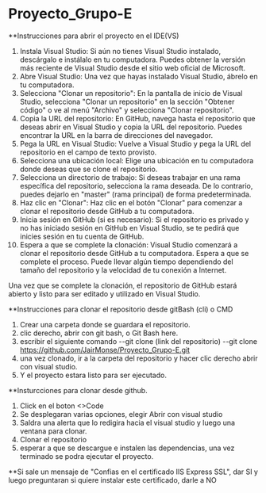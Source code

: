# Proyecto_Grupo-E

**Instrucciones para abrir el proyecto en el IDE(VS)

1.	Instala Visual Studio: Si aún no tienes Visual Studio instalado, descárgalo e instálalo en tu computadora. Puedes obtener la versión más reciente de Visual Studio desde el sitio web oficial de Microsoft.
2.	Abre Visual Studio: Una vez que hayas instalado Visual Studio, ábrelo en tu computadora.
3.	Selecciona "Clonar un repositorio": En la pantalla de inicio de Visual Studio, selecciona "Clonar un repositorio" en la sección "Obtener código" o ve al menú "Archivo" y selecciona "Clonar repositorio".
4.	Copia la URL del repositorio: En GitHub, navega hasta el repositorio que deseas abrir en Visual Studio y copia la URL del repositorio. Puedes encontrar la URL en la barra de direcciones del navegador.
5.	Pega la URL en Visual Studio: Vuelve a Visual Studio y pega la URL del repositorio en el campo de texto provisto.
6.	Selecciona una ubicación local: Elige una ubicación en tu computadora donde deseas que se clone el repositorio.
7.	Selecciona un directorio de trabajo: Si deseas trabajar en una rama específica del repositorio, selecciona la rama deseada. De lo contrario, puedes dejarlo en "master" (rama principal) de forma predeterminada.
8.	Haz clic en "Clonar": Haz clic en el botón "Clonar" para comenzar a clonar el repositorio desde GitHub a tu computadora.
9.	Inicia sesión en GitHub (si es necesario): Si el repositorio es privado y no has iniciado sesión en GitHub en Visual Studio, se te pedirá que inicies sesión en tu cuenta de GitHub.
10.	Espera a que se complete la clonación: Visual Studio comenzará a clonar el repositorio desde GitHub a tu computadora. Espera a que se complete el proceso. Puede llevar algún tiempo dependiendo del tamaño del repositorio y la velocidad de tu conexión a Internet.

Una vez que se complete la clonación, el repositorio de GitHub estará abierto y listo para ser editado y utilizado en Visual Studio.


**Instrucciones para clonar el repositorio desde gitBash (cli) o CMD

1. Crear una carpeta donde se guardara el repositorio.
2. clic derecho, abrir con git bash, o Git Bash here.
3. escribir el siguiente comando  --git clone (link del repositorio)
--git clone https://github.com/JairMonse/Proyecto_Grupo-E.git
4. una vez clonado, ir a la carpeta del repositorio y hacer clic derecho abrir con visual studio.
5. Y el proyecto estara listo para ser ejecutado.


**Insturcciones para clonar desde github.

1. Click en el boton <>Code 
2. Se desplegaran varias opciones, elegir Abrir con visual studio
3. Saldra una alerta que lo redigira hacia el visual studio y luego una ventana para clonar.
4. Clonar el repositorio
5. esperar a que se descargue e instalen las dependencias, una vez terminado se podra ejecutar el proyecto.

**Si sale un mensaje de "Confias en el certificado IIS Express SSL", dar SI y luego preguntaran si quiere instalar este certificado, darle a NO
